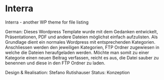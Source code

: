Interra
=======

Interra - another WP theme for file listing

German:
Dieses Wordpress Template wurde mit dem Gedanken entwickelt, Präsentationen, PDF und andere Dateien möglichst einfach aufzulisten.
Als Grundlage dient ein normales Wordpress mit entsprechenden Kategorien.
Anschliessen werden den jeweiligen Kategorien, FTP Ordner zugewiesen in welche die Dateien heraufgeladen werden.
Möchte man somit zu einer Kategorie einen neuen Beitrag verfassen, reicht es aus, die Datei sauber zu benennen und diese in den FTP Ordner zu laden.


Design & Realisation: Stefano Rutishauser
Status: Konzeption
